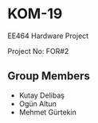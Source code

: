# KOM-19

EE464 Hardware Project

Project No: FOR#2

## Group Members

- Kutay Delibaş
- Ogün Altun
- Mehmet Gürtekin